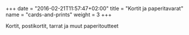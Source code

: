 +++
date = "2016-02-21T11:57:47+02:00"
title = "Kortit ja paperitavarat"
name = "cards-and-prints"
weight = 3
+++

Kortit, postikortit, tarrat ja muut paperitoutteet
